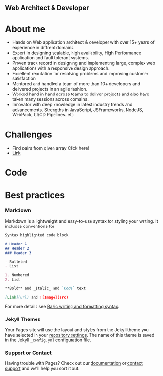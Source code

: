 ## Web Architect & Developer

# About me
- Hands on Web application architect & developer with over 15+ years of experience in diffrent domains.
- Expert in designing scalable, high availability, High Performance application and fault tolerant systems.
- Proven track record in designing and implementing large, complex web applications with a responsive
design approach.
- Excellent reputation for resolving problems and improving customer satisfaction.
- Mentored and handled a team of more than 10+ developers and delivered projects in an agile fashion.
- Worked hand in hand across teams to deliver projects and also have taken many sessions across
domains.
- Innovator with deep knowledge in latest industry trends and advancements. Strengths in JavaScript,
JSFrameworks, NodeJS, WebPack, CI/CD Pipelines..etc

# Challenges
- Find pairs from given array <a href="https://stackblitz.com/edit/js-9tj6y6" target="_blank">Click here!</a>
- [Link](https://stackblitz.com/edit/js-9tj6y6)

# Code

# Best practices

### Markdown

Markdown is a lightweight and easy-to-use syntax for styling your writing. It includes conventions for

```markdown
Syntax highlighted code block

# Header 1
## Header 2
### Header 3

- Bulleted
- List

1. Numbered
2. List

**Bold** and _Italic_ and `Code` text

[Link](url) and ![Image](src)
```

For more details see [Basic writing and formatting syntax](https://docs.github.com/en/github/writing-on-github/getting-started-with-writing-and-formatting-on-github/basic-writing-and-formatting-syntax).

### Jekyll Themes

Your Pages site will use the layout and styles from the Jekyll theme you have selected in your [repository settings](https://github.com/ManiAmuthan/maniamuthan.github.io/settings/pages). The name of this theme is saved in the Jekyll `_config.yml` configuration file.

### Support or Contact

Having trouble with Pages? Check out our [documentation](https://docs.github.com/categories/github-pages-basics/) or [contact support](https://support.github.com/contact) and we’ll help you sort it out.
